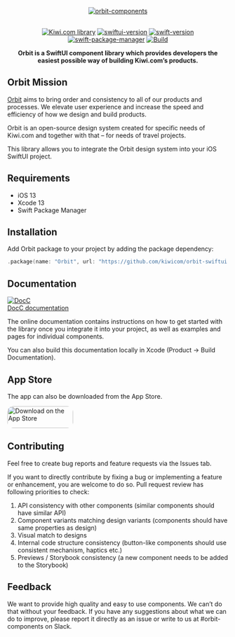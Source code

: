 <div align="center">
  <a href="https://orbit.kiwi" target="_blank">
    <img alt="orbit-components" src="https://images.kiwi.com/common/orbit-logo-full.png" srcset="https://images.kiwi.com/common/orbit-logo-full@2x.png 2x" />
  </a>
</div>
<br />
<div align="center">

[![Kiwi.com library](https://img.shields.io/badge/Kiwi.com-library-00A991)](https://code.kiwi.com)
[![swiftui-version](https://img.shields.io/badge/swiftui-1.0-blue)](https://developer.apple.com/documentation/swiftui)
[![swift-version](https://img.shields.io/badge/swift-5.5-orange)](https://github.com/apple/swift)
[![swift-package-manager](https://img.shields.io/badge/Swift_Package_Manager-compatible-green)](https://github.com/apple/swift-package-manager)
[![Build](https://github.com/kiwicom/orbit-swiftui/actions/workflows/ci.yml/badge.svg)](https://github.com/kiwicom/orbit-swiftui/actions/workflows/ci.yml)

  <strong>Orbit is a SwiftUI component library which provides developers the easiest possible way of building Kiwi.com’s products.</strong>

</div>

## Orbit Mission

[Orbit](https://orbit.kiwi) aims to bring order and consistency to all of our products and processes. We elevate user experience and increase the speed and efficiency of how we design and build products.

Orbit is an open-source design system created for specific needs of Kiwi.com and together with that – for needs of travel projects.

This library allows you to integrate the Orbit design system into your iOS SwiftUI project.

## Requirements

- iOS 13
- Xcode 13
- Swift Package Manager

## Installation

Add Orbit package to your project by adding the package dependency:

```swift
.package(name: "Orbit", url: "https://github.com/kiwicom/orbit-swiftui.git", .upToNextMajor(from: "0.8.0")),
```

## Documentation

[![DocC](Documentation/docc.png)](https://kiwicom.github.io/orbit-swiftui/documentation/orbit/)
<br>
[DocC documentation](https://kiwicom.github.io/orbit-swiftui/documentation/orbit/)

The online documentation contains instructions on how to get started with the library once you integrate it into your project, as well as examples and pages for individual components.

You can also build this documentation locally in Xcode (Product -> Build Documentation).

## App Store

The app can also be downloaded from the App Store.

<a href="https://apps.apple.com/us/app/orbit-storybook/id1622225639?itsct=apps_box_badge&amp;itscg=30200" style="display: inline-block; overflow: hidden; border-radius: 13px; width: 150px; height: 50px;"><img src="https://tools.applemediaservices.com/api/badges/download-on-the-app-store/black/en-us?size=150x50&amp;releaseDate=1651708800&h=19b81a69aa959af2af398c51dc84737a" alt="Download on the App Store" style="border-radius: 13px; width: 150px; height: 50px;"></a>

## Contributing

Feel free to create bug reports and feature requests via the Issues tab.

If you want to directly contribute by fixing a bug or implementing a feature or enhancement, you are welcome to do so. Pull request review has following priorities to check:

1) API consistency with other components (similar components should have similar API)
2) Component variants matching design variants (components should have same properties as design)
3) Visual match to designs
4) Internal code structure consistency (button-like components should use consistent mechanism, haptics etc.)
5) Previews / Storybook consistency (a new component needs to be added to the Storybook)

## Feedback

We want to provide high quality and easy to use components. We can’t do that without your feedback. If you have any suggestions about what we can do to improve, please report it directly as an issue or write to us at #orbit-components on Slack.
